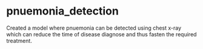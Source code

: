 # pnuemonia_detection

Created a model where pnuemonia can be detected using chest x-ray which can reduce the time of disease diagnose and thus fasten the required treatment.
